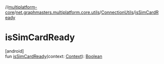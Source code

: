 //[multiplatform-core](../../../index.md)/[net.graphmasters.multiplatform.core.utils](../index.md)/[ConnectionUtils](index.md)/[isSimCardReady](is-sim-card-ready.md)

# isSimCardReady

[android]\
fun [isSimCardReady](is-sim-card-ready.md)(context: [Context](https://developer.android.com/reference/kotlin/android/content/Context.html)): [Boolean](https://kotlinlang.org/api/latest/jvm/stdlib/kotlin/-boolean/index.html)
